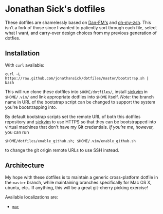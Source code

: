 # Jonathan Sick's dotfiles

These dotfiles are shamelessly based on [Dan-FM's][] and [oh-my-zsh][].
This isn't a fork of those since I wanted to patiently sort through each file, select what I want, and carry-over design choices from my previous generation of dotfies.

## Installation

With `curl` available:

    curl -L https://raw.github.com/jonathansick/dotfiles/master/bootstrap.sh | bash

This will run clone these dotfiles into `$HOME/dotfiles/`, install [sickvim][] in `$HOME/.vim/` and link appropriate dotfiles into `$HOME` itself.
*Note:* the branch name in URL of the bootstrap script can be changed to support the system you're bootstrapping into.

By default bootstrap scripts set the remote URL of both this dotfiles repository and [sickvim][] to use HTTPS so that they can be bootstrapped into virtual machines that don't have my Git credentials.
*If you're me*, however, you can run

    $HOME/dotfiles/enable_github.sh; $HOME/.vim/enable_github.sh

to change the git origin remote URLs to use SSH instead.

## Architecture

My hope with these dotfiles is to maintain a generic cross-platform dotfile in the `master` branch, while maintaining branches specifically for Mac OS X, ubuntu, etc..
If anything, this will be a great git-cherry picking exercise!

Available localizations are:

- [`mac`](https://github.com/jonathansick/dotfiles/tree/mac)

[Dan-FM's]: https://github.com/dfm/dotfiles
[oh-my-zsh]: https://github.com/robbyrussell/oh-my-zsh
[sickvim]: https://github.com/jonathansick/sickvim

